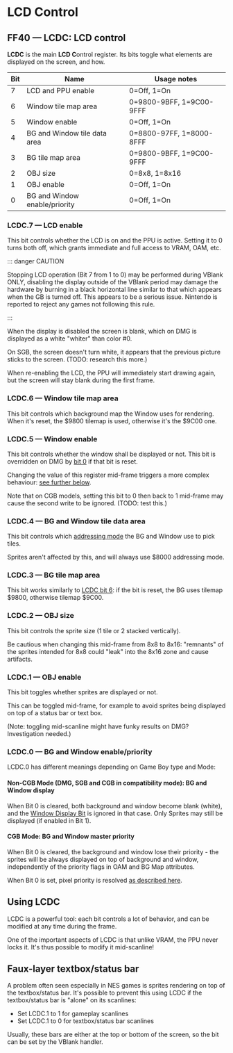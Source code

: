 # LCD Control

## FF40 — LCDC: LCD control

**LCDC** is the main **LCD C**ontrol register. Its bits toggle what
elements are displayed on the screen, and how.

Bit | Name                           | Usage notes
----|--------------------------------|-------------------------
 7  | LCD and PPU enable             | 0=Off, 1=On
 6  | Window tile map area           | 0=9800-9BFF, 1=9C00-9FFF
 5  | Window enable                  | 0=Off, 1=On
 4  | BG and Window tile data area   | 0=8800-97FF, 1=8000-8FFF
 3  | BG tile map area               | 0=9800-9BFF, 1=9C00-9FFF
 2  | OBJ size                       | 0=8x8, 1=8x16
 1  | OBJ enable                     | 0=Off, 1=On
 0  | BG and Window enable/priority  | 0=Off, 1=On

### LCDC.7 — LCD enable

This bit controls whether the LCD is on and the PPU is active. Setting
it to 0 turns both off, which grants immediate and full access to VRAM,
OAM, etc.

::: danger CAUTION

Stopping LCD operation (Bit 7 from 1 to 0) may be performed
during VBlank ONLY, disabling the display outside
of the VBlank period may damage the hardware by burning in a black
horizontal line similar to that which appears when the GB is turned off.
This appears to be a serious issue. Nintendo is reported to reject any
games not following this rule.

:::

When the display is disabled the screen is blank, which on DMG is
displayed as a white "whiter" than color \#0.

On SGB, the screen doesn't turn white, it appears that the previous
picture sticks to the screen. (TODO: research this more.)

When re-enabling the LCD, the PPU will immediately start drawing again,
but the screen will stay blank during the first frame.

### LCDC.6 — Window tile map area

This bit controls which background map the Window uses for rendering.
When it's reset, the \$9800 tilemap is used, otherwise it's the \$9C00
one.

### LCDC.5 — Window enable

This bit controls whether the window shall be displayed or not.
This bit is overridden on DMG by [bit 0](<#LCDC.0 — BG and Window enable/priority>)
if that bit is reset.

Changing the value of this register mid-frame triggers a more complex behaviour:
[see further below](<#FF4A–FF4B — WY, WX: Window Y position, X position plus 7>).

Note that on CGB models, setting this bit to 0 then back to 1 mid-frame
may cause the second write to be ignored. (TODO: test this.)

### LCDC.4 — BG and Window tile data area

This bit controls which [addressing
mode](<#VRAM Tile Data>) the BG and Window use to
pick tiles.

Sprites aren't affected by this, and will always use \$8000 addressing
mode.

### LCDC.3 — BG tile map area

This bit works similarly to [LCDC bit 6](<#LCDC.6 — Window tile map area>):
if the bit is reset, the BG uses tilemap $9800, otherwise tilemap $9C00.


### LCDC.2 — OBJ size

This bit controls the sprite size (1 tile or 2 stacked vertically).

Be cautious when changing this mid-frame from 8x8 to 8x16: "remnants"
of the sprites intended for 8x8 could "leak" into the 8x16 zone and
cause artifacts.

### LCDC.1 — OBJ enable

This bit toggles whether sprites are displayed or not.

This can be toggled mid-frame, for example to avoid sprites being
displayed on top of a status bar or text box.

(Note: toggling mid-scanline might have funky results on DMG?
Investigation needed.)

### LCDC.0 — BG and Window enable/priority

LCDC.0 has different meanings depending on Game Boy type and Mode:

#### Non-CGB Mode (DMG, SGB and CGB in compatibility mode): BG and Window display

When Bit 0 is cleared, both background and window become blank (white),
and the [Window Display Bit](<#LCDC.5 — Window enable>)
is ignored in that case. Only Sprites may still be displayed (if enabled
in Bit 1).

#### CGB Mode: BG and Window master priority

When Bit 0 is cleared, the background and window lose their priority -
the sprites will be always displayed on top of background and window,
independently of the priority flags in OAM and BG Map attributes.

When Bit 0 is set, pixel priority is resolved [as described here](Tile_Maps.md#bg-to-obj-priority-in-cgb-mode).

## Using LCDC

LCDC is a powerful tool: each bit controls a lot of behavior, and can be
modified at any time during the frame.

One of the important aspects of LCDC is that unlike VRAM, the PPU never
locks it. It's thus possible to modify it mid-scanline!

## Faux-layer textbox/status bar

A problem often seen especially in NES games is sprites rendering on top
of the textbox/status bar. It's possible to prevent this using LCDC if
the textbox/status bar is "alone" on its scanlines:

-   Set LCDC.1 to 1 for gameplay scanlines
-   Set LCDC.1 to 0 for textbox/status bar scanlines

Usually, these bars are either at the top or bottom of the screen, so
the bit can be set by the VBlank handler.

